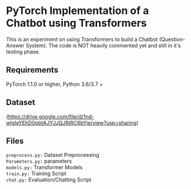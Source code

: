 # PyTorch Implementation of a Chatbot using Transformers

This is an experiment on using Transformers to build a Chatbot (Question-Answer System). The code is NOT heavily commented yet and still in it's testing phase.

## Requirements 
PyTorch 1.1.0 or higher, Python 3.6/3.7 +

## Dataset
(https://drive.google.com/file/d/1nd-wlgIeYEhD0pbtAJYJJQJ8tRC6bYie/view?usp=sharing)

## Files
`preprocess.py:` Dataset Preproceesing <br/>
`Parameters.py:` parameters  <br/>
`models.py:` Transformer Models <br/>
`train.py:` Training Script <br/>
`chat.py:` Evaluation/Chatting Script

